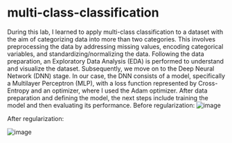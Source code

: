 # multi-class-classification
During this lab, I learned to apply multi-class classification to a dataset with the aim of categorizing data into more than two categories. This involves preprocessing the data by addressing missing values, encoding categorical variables, and standardizing/normalizing the data.
Following the data preparation, an Exploratory Data Analysis (EDA) is performed to understand and visualize the dataset. Subsequently, we move on to the Deep Neural Network (DNN) stage. In our case, the DNN consists of a model, specifically a Multilayer Perceptron (MLP), with a loss function represented by Cross-Entropy and an optimizer, where I used the Adam optimizer.
After data preparation and defining the model, the next steps include training the model and then evaluating its performance.
Before regularization: 
![image](https://github.com/chaymaesbaihi/multi-class-classification/assets/93795377/a397df58-7bfc-4f90-8038-f66206db7dd9)

After regularization:
 
![image](https://github.com/chaymaesbaihi/multi-class-classification/assets/93795377/70fad28d-0590-46d1-8ae7-19ad2c24402c)

